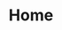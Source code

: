 ---
home: true
icon: home
title: Home
heroImage: /logo.svg
heroText: Core-JS
tagline: Use the latest ECMAScript features before they are widely supported by browsers
actions:
  - text: How to Use💡
    link: /guide/
    type: primary

  - text: Sponsor
    link: /sponsor/

features:
  - title: Modularization
    icon: module
    details: You can load only required features or use it without global namespace pollution.

  - title: Widely used
    icon: storage
    details: More than half of modern websites use Core-JS.
---